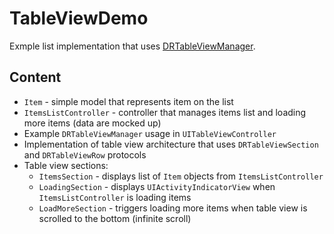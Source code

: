 # TableViewDemo

Exmple list implementation that uses [DRTableViewManager](https://github.com/darrarski/DRTableViewManager-iOS).

## Content

- `Item` - simple model that represents item on the list
- `ItemsListController` - controller that manages items list and loading more items (data are mocked up)
- Example `DRTableViewManager` usage in `UITableViewController`
- Implementation of table view architecture that uses `DRTableViewSection` and `DRTableViewRow` protocols
- Table view sections:
  - `ItemsSection` - displays list of `Item` objects from `ItemsListController`
  - `LoadingSection` - displays `UIActivityIndicatorView` when `ItemsListController` is loading items
  - `LoadMoreSection` - triggers loading more items when table view is scrolled to the bottom (infinite scroll)
